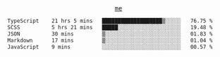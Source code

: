 <p align="center">
  <samp>
    <a href="https://yiwwhl.com">me</a>
  </samp>
</p>

<!--START_SECTION:waka-->

```txt
TypeScript    21 hrs 5 mins   ███████████████████▒░░░░░   76.75 %
SCSS          5 hrs 21 mins   █████░░░░░░░░░░░░░░░░░░░░   19.48 %
JSON          30 mins         ▒░░░░░░░░░░░░░░░░░░░░░░░░   01.83 %
Markdown      17 mins         ▒░░░░░░░░░░░░░░░░░░░░░░░░   01.04 %
JavaScript    9 mins          ░░░░░░░░░░░░░░░░░░░░░░░░░   00.57 %
```

<!--END_SECTION:waka-->